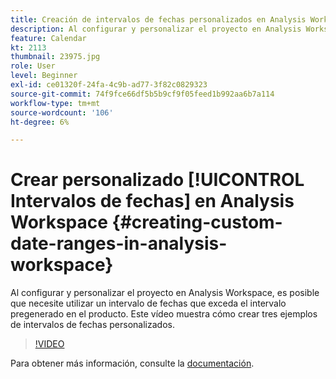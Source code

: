 ```yaml
---
title: Creación de intervalos de fechas personalizados en Analysis Workspace
description: Al configurar y personalizar el proyecto en Analysis Workspace, es posible que necesite utilizar un intervalo de fechas que exceda el intervalo pregenerado en el producto. Este vídeo muestra cómo crear tres ejemplos de intervalos de fechas personalizados.
feature: Calendar
kt: 2113
thumbnail: 23975.jpg
role: User
level: Beginner
exl-id: ce01320f-24fa-4c9b-ad77-3f82c0829323
source-git-commit: 74f9fce66df5b5b9cf9f05feed1b992aa6b7a114
workflow-type: tm+mt
source-wordcount: '106'
ht-degree: 6%

---
```


# Crear personalizado [!UICONTROL Intervalos de fechas] en Analysis Workspace {#creating-custom-date-ranges-in-analysis-workspace}

Al configurar y personalizar el proyecto en Analysis Workspace, es posible que necesite utilizar un intervalo de fechas que exceda el intervalo pregenerado en el producto. Este vídeo muestra cómo crear tres ejemplos de intervalos de fechas personalizados.

>[!VIDEO](https://video.tv.adobe.com/v/23975/?quality=12&learn=on)

Para obtener más información, consulte la [documentación](https://experienceleague.adobe.com/docs/analytics/analyze/analysis-workspace/components/calendar-date-ranges/custom-date-ranges.html?lang=en).
